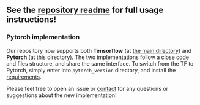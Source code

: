 ## See the [repository readme](../readme.txt) for full usage instructions!

### Pytorch implementation
Our repository now supports both **Tensorflow** (at [the main directory](../)) and **Pytorch** (at this directory). 
The two implementations follow a close code and files structure, and share the same interface. 
To switch from the TF to Pytorch, simply enter into `pytorch_version` directory, and install the [requirements](requirements.txt).

Please feel free to open an issue or [contact](dorarad@cs.stanford.edu) for any questions or suggestions about the new implementation!
